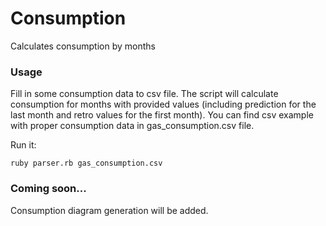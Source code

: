 # Consumption
Calculates consumption by months

### Usage
Fill in some consumption data to csv file.
The script will calculate consumption for months with provided values (including prediction for the last month and retro values for the first month).
You can find csv example with proper consumption data in gas_consumption.csv file.

Run it:
```
ruby parser.rb gas_consumption.csv
```

### Coming soon...

Consumption diagram generation will be added.
